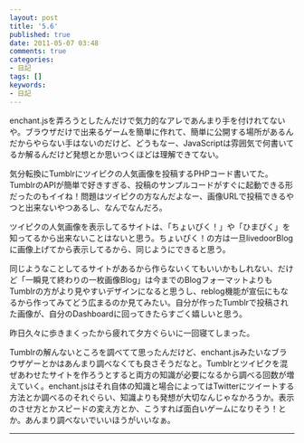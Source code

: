 ```yaml
---
layout: post
title: '5.6'
published: true
date: 2011-05-07 03:48
comments: true
categories:
- 日記
tags: []
keywords:
- 日記
---
```

enchant.jsを弄ろうとしたんだけで気力的なアレであんまり手を付けれてないや。ブラウザだけで出来るゲームを簡単に作れて、簡単に公開する場所があるんだからやらない手はないのだけど、どうもなー、JavaScriptは雰囲気で何書いてるか解るんだけど発想とか思いつくほどは理解できてない。

気分転換にTumblrにツイピクの人気画像を投稿するPHPコード書いてた。TumblrのAPIが簡単で好きすぎる、投稿のサンプルコードがすぐに起動できる形だったのもイイね！問題はツイピクの方なんだよなー、画像URLで投稿できるやつと出来ないやつあるし、なんでなんだろ。

ツイピクの人気画像を表示してるサイトは、「ちょいぴく！」や「ひまぴく」を知ってるから出来ないことはないと思う。ちょいぴく！の方は一旦livedoorBlogに画像上げてから表示してるから、同じようにできると思う。

同じようなことしてるサイトがあるから作らないくてもいいかもしれない、だけど「一瞬見て終わりの一枚画像Blog」は今までのBlogフォーマットよりもTumblrの方がより見やすいデザインになると思うし、reblog機能が宣伝にもなるから作ってみてどう広まるのか見てみたい。自分が作ったTumblrで投稿された画像が、自分のDashboardに回ってきたらすごく嬉しいと思う。

昨日久々に歩きまくったから疲れて夕方ぐらいに一回寝てしまった。

Tumblrの解んないところを調べてて思ったんだけど、enchant.jsみたいなブラウザゲーとかはあんまり調べなくても良さそうだなと。Tumblrとツイピクを混ぜあわせたサイトを作ろうとすると両方の知識が必要になるから調べる回数が増えていく。enchant.jsはそれ自体の知識と場合によってはTwitterにツイートする方法とか調べるのそれぐらい、知識よりも発想が大切なんじゃなかろうか。表示のさせ方とかスピードの変え方とか、こうすれば面白いゲームになりそう！とか。あんまり調べないでいいほうがいいなぁ。

---

